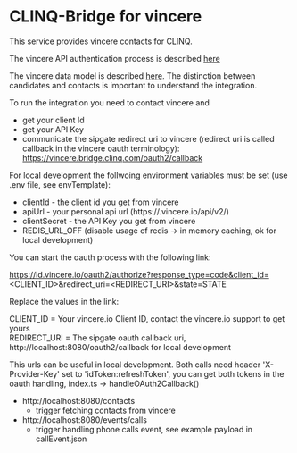 # CLINQ-Bridge for vincere

This service provides vincere contacts for CLINQ.

The vincere API authentication process is described [here](https://api.vincere.io/#section/Step-by-Step-Vincere-API-Authentication-Process) 

The vincere data model is described [here](https://api.vincere.io/#section/Vincere-Data-Model-Concept).
The distinction between candidates and contacts is important to understand the integration.


To run the integration you need to contact vincere and 
* get your client Id
* get your API Key
* communicate the sipgate redirect uri to vincere (redirect uri is called callback in the vincere oauth terminology): https://vincere.bridge.clinq.com/oauth2/callback

For local development the follwoing environment variables must be set (use .env file, see envTemplate):
* clientId - the client id you get from vincere
* apiUrl - your personal api url (https://<your-domain>.vincere.io/api/v2/)
* clientSecret - the API Key you get from vincere
* REDIS_URL_OFF (disable usage of redis -> in memory caching, ok for local development)

You can start the oauth process with the following link:

https://id.vincere.io/oauth2/authorize?response_type=code&client_id=<CLIENT_ID>&redirect_uri=<REDIRECT_URI>&state=STATE

Replace the values in the link:

CLIENT_ID = Your vincere.io Client ID, contact the vincere.io support to get yours  
REDIRECT_URI = The sipgate oauth callback uri, http://localhost:8080/oauth2/callback for local development


This urls can be useful in local development.
Both calls need header 'X-Provider-Key' set to 'idToken:refreshToken',
you can get both tokens in the oauth handling, index.ts -> handleOAuth2Callback()

* http://localhost:8080/contacts 
  * trigger fetching contacts from vincere
* http://localhost:8080/events/calls 
  * trigger handling phone calls event, see example payload in callEvent.json




